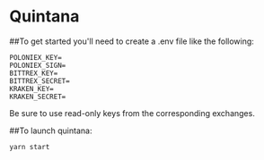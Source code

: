 # Quintana

##To get started you'll need to create a .env file like the following:

```
POLONIEX_KEY=
POLONIEX_SIGN=
BITTREX_KEY=
BITTREX_SECRET=
KRAKEN_KEY=
KRAKEN_SECRET=
```

Be sure to use read-only keys from the corresponding exchanges.

##To launch quintana:

```
yarn start
```
